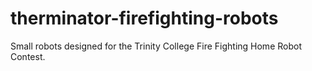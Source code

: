 # therminator-firefighting-robots
Small robots designed for the Trinity College Fire Fighting Home Robot Contest.
